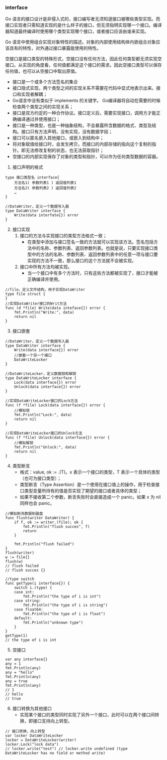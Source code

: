 ### interface
Go 语言的接口设计是非侵入式的，接口编写者无须知道接口被哪些类型实现。而接口实现者只需知道实现的是什么样子的接口，但无须指明实现哪一个接口。编译器知道最终编译时使用哪个类型实现哪个接口，或者接口应该由谁来实现。

Go 语言中使用组合实现对象特性的描述。对象的内部使用结构体内嵌组合对象应该具有的特性，对外通过接口暴露能使用的特性。

空接口是接口类型的特殊形式，空接口没有任何方法，因此任何类型都无须实现空接口。从实现的角度看，任何值都满足这个接口的需求。因此空接口类型可以保存任何值，也可以从空接口中取出原值。

- 接口是一个或多个方法签名的集合
- 接口隐式实现，两个类型之间的实现关系不需要在代码中显式地表示出来。接口和实现者解耦；
- Go语言中没有类似于 implements 的关键字。 Go编译器将自动在需要的时候检查两个类型之间的实现关系；
- 接口是双方约定的一种合作协议。接口定义后，需要实现接口，调用方才能正确编译通过并使用接口；
- 接口是一种类型，也是一种抽象结构，不会暴露所含数据的格式、类型及结构。接口只有方法声明，没有实现，没有数据字段；
- 接口可以匿名嵌入其他接口，或嵌入到结构中；
- 将对象赋值给接口时，会发生拷贝，而接口的内部存储的指向这个复制的指针。即无法修改复制的状态，也无法获取指针；
- 空接口的内部实现保存了对象的类型和指针，可以作为任何类型数据的容器。

1. 接口声明的格式
```
type 接口类型名 interface{
    方法名1( 参数列表1 ) 返回值列表1
    方法名2( 参数列表2 ) 返回值列表2
    …
}
```
```
//DataWriter，定义一个数据写入器
type DataWriter interface {
    Write(data interfate{}) error
}
```
2. 接口实现
    1. 接口的方法与实现接口的类型方法格式一致；
        - 在类型中添加与接口签名一致的方法就可以实现该方法。签名包括方法中的名称、参数列表、返回参数列表。也就是说，只要实现接口类型中的方法的名称、参数列表、返回参数列表中的任意一项与接口要实现的方法不一致，那么接口的这个方法就不会被实现。
    2. 接口中所有方法均被实现。
        - 当一个接口中有多个方法时，只有这些方法都被实现了，接口才能被正确编译并使用。
```
//file，定义文件结构，用于实现DataWriter
type file struct {
}
//实现DataWriter接口的Writ方法
func (d *file) Write(data inteface{}) error {
    fmt.Println("Write:", data)
    return nil
}
```
3. 接口嵌套
```
//DataWriter，定义一个数据写入器
type DataWriter interface {
	Write(data interface{}) error
	//嵌套一个另一个接口
	DataWriteLocker
}

//DataWriteLocker，定义数据锁和解锁
type DataWriteLocker interface {
	Lock(data interface{}) error
	Unlock(data interface{}) error
}

//实现DataWriteLocker接口的Lock方法
func (f *file) Lock(data interface{}) error {
	//模拟锁
	fmt.Println("Lock:", data)
	return nil
}

//实现DataWriteLocker接口的Unlock方法
func (f *file) Unlock(data interface{}) error {
	//模拟解锁
	fmt.Println("Unlock:", data)
	return nil
}
```
4. 类型断言
    - 格式：value, ok := .(T)。x 表示一个接口的类型，T 表示一个具体的类型（也可为接口类型）；
    - 类型断言（Type Assertion）是一个使用在接口值上的操作，用于检查接口类型变量所持有的值是否实现了期望的接口或者具体的类型；
    - 如果不接收第二个参数，断言失败时会直接造成一个 panic。如果 x 为 nil 同样也会 panic。
```
//模拟刷洗数据到磁盘
func flush(writer DataWriter) {
	if f, ok := writer.(file); ok {
		fmt.Println("flush succes", f)
		return
	}

	fmt.Println("flush failed")
}
flush(writer)
w := file{}
flush(w)
// flush failed
// flush succes {}

//type switch
func getType(i interface{}) {
	switch i.(type) {
	case int:
		fmt.Println("the type of i is int")
	case string:
		fmt.Println("the type of i is string")
	case float64:
		fmt.Println("the type of i is float")
	default:
		fmt.Println("unknown type")
	}
}
getType(1)
// the type of i is int
```
5. 空接口
```
var any interface{}
any = 1
fmt.Println(any)
any = "hello"
fmt.Println(any)
any = true
fmt.Println(any)
// 1
// hello
// true
```
6. 接口转换为其他接口
    - 实现某个接口的类型同时实现了另外一个接口，此时可以在两个接口间转换，即接口支持向上转型。
```
// 接口转换，向上转型
var locker DataWriteLocker
locker = DataWriteLocker(writer)
locker.Lock("lock data")
// locker.write("test") // locker.write undefined (type DataWriteLocker has no field or method write)
```